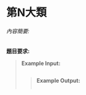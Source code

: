 # 第N大類 
###### 內容簡要: 

## 
**題目要求:**  

> **Example Input:**  
> ```py
> 
> ```
>> **Example Output:**
>> ```
>> 
>> ```